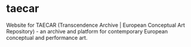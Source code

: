 # taecar
Website for TAECAR (Transcendence Archive | European Conceptual Art Repository) - an archive and platform for contemporary European conceptual and performance art.
